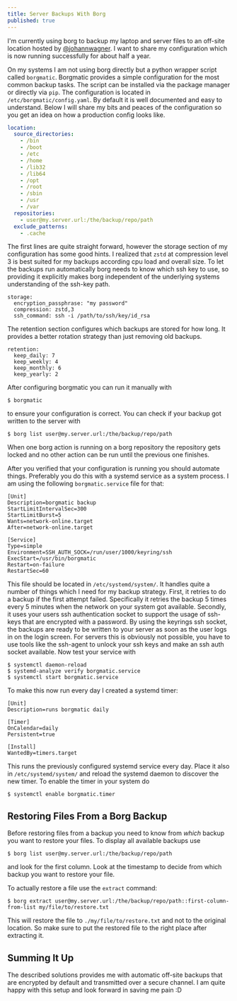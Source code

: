 ```yaml
---
title: Server Backups With Borg
published: true
---
```


I'm currently using borg to backup my laptop and server files to an off-site location hosted by [@johannwagner](https://github.com/johannwagner). I want to share my configuration which is now running successfully for about half a year.

On my systems I am not using borg directly but a python wrapper script called `borgmatic`. Borgmatic provides a simple configuration for the most common backup tasks. The script can be installed via the package manager or directly via `pip`. The configuration is located in `/etc/borgmatic/config.yaml`. By default it is well documented and easy to understand. Below I will share my bits and peaces of the configuration so you get an idea on how a production config looks like.

```yaml
location:
  source_directories:
    - /bin
    - /boot
    - /etc
    - /home
    - /lib32
    - /lib64
    - /opt
    - /root
    - /sbin
    - /usr
    - /var
  repositories:
    - user@my.server.url:/the/backup/repo/path
  exclude_patterns:
    - .cache
```

The first lines are quite straight forward, however the storage section of my configuration has some good hints. I realized that `zstd` at compression level 3 is best suited for my backups according cpu load and overall size. To let the backups run automatically borg needs to know which ssh key to use, so providing it explicitly makes borg independent of the underlying systems understanding of the ssh-key path.

```
storage:
  encryption_passphrase: "my password"
  compression: zstd,3
  ssh_command: ssh -i /path/to/ssh/key/id_rsa
```

The retention section configures which backups are stored for how long. It provides a better rotation strategy than just removing old backups.

```
retention:
  keep_daily: 7
  keep_weekly: 4
  keep_monthly: 6
  keep_yearly: 2
```

After configuring borgmatic you can run it manually with

```
$ borgmatic
```

to ensure your configuration is correct. You can check if your backup got written to the server with

```
$ borg list user@my.server.url:/the/backup/repo/path
```

When one borg action is running on a borg repository the repository gets locked and no other action can be run until the previous one finishes.

After you verified that your configuration is running you should automate things. Preferably you do this with a systemd service as a system process. I am using the following `borgmatic.service` file for that:

```
[Unit]
Description=borgmatic backup
StartLimitIntervalSec=300
StartLimitBurst=5
Wants=network-online.target
After=network-online.target

[Service]
Type=simple
Environment=SSH_AUTH_SOCK=/run/user/1000/keyring/ssh
ExecStart=/usr/bin/borgmatic
Restart=on-failure
RestartSec=60
```

This file should be located in `/etc/systemd/system/`. It handles quite a number of things which I need for my backup strategy. First, it retries to do a backup if the first attempt failed. Specifically it retries the backup 5 times every 5 minutes when the network on your system got available. Secondly, it uses your users ssh authentication socket to support the usage of ssh-keys that are encrypted with a password. By using the keyrings ssh socket, the backups are ready to be written to your server as soon as the user logs in on the login screen. For servers this is obviously not possible, you have to use tools like the ssh-agent to unlock your ssh keys and make an ssh auth socket available. Now test your service with

```
$ systemctl daemon-reload
$ systemd-analyze verify borgmatic.service
$ systemctl start borgmatic.service
```

To make this now run every day I created a systemd timer:

```
[Unit]
Description=runs borgmatic daily

[Timer]
OnCalendar=daily
Persistent=true

[Install]
WantedBy=timers.target
```

This runs the previously configured systemd service every day. Place it also in `/etc/systemd/system/` and reload the systemd daemon to discover the new timer. To enable the timer in your system do

```
$ systemctl enable borgmatic.timer
```

## Restoring Files From a Borg Backup

Before restoring files from a backup you need to know from *which* backup you want to restore your files. To display all available backups use

```
$ borg list user@my.server.url:/the/backup/repo/path
```

and look for the first column. Look at the timestamp to decide from which backup you want to restore your file.

To actually restore a file use the `extract` command:

```
$ borg extract user@my.server.url:/the/backup/repo/path::first-column-from-list my/file/to/restore.txt
```

This will restore the file to `./my/file/to/restore.txt` and not to the original location. So make sure to put the restored file to the right place after extracting it.

## Summing It Up

The described solutions provides me with automatic off-site backups that are encrypted by default and transmitted over a secure channel. I am quite happy with this setup and look forward in saving me pain :D
